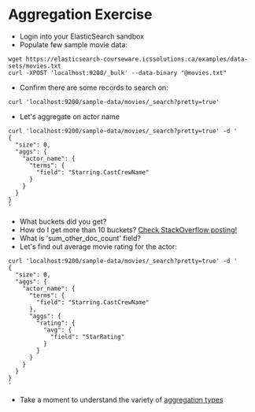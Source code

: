 # Aggregation Exercise #

* Login into your ElasticSearch sandbox
* Populate few sample movie data:
```
wget https://elasticsearch-courseware.icssolutions.ca/examples/data-sets/movies.txt
curl -XPOST 'localhost:9200/_bulk' --data-binary "@movies.txt"
```
* Confirm there are some records to search on:
```
curl 'localhost:9200/sample-data/movies/_search?pretty=true'
```
* Let's aggregate on actor name
```
curl 'localhost:9200/sample-data/movies/_search?pretty=true' -d '
{
  "size": 0,
  "aggs": {
    "actor_name": {
      "terms": {
        "field": "Starring.CastCrewName"
      }
    }
  }
}
'
```
* What buckets did you get?
* How do I get more than 10 buckets? <a href="http://stackoverflow.com/questions/22927098/show-all-elasticsearch-aggregation-results-buckets-and-not-just-10" target="_blank">Check StackOverflow posting!</a>
* What is 'sum_other_doc_count' field?
* Let's find out average movie rating for the actor:
```
curl 'localhost:9200/sample-data/movies/_search?pretty=true' -d '
{
  "size": 0,
  "aggs": {
    "actor_name": {
      "terms": {
        "field": "Starring.CastCrewName"
      },
      "aggs": {
        "rating": {
          "avg": {
            "field": "StarRating"
          }
        }
      }
    }
  }
}
'
```
* Take a moment to understand the variety of <a href="https://www.elastic.co/guide/en/elasticsearch/reference/current/search-aggregations.html" target="_blank">aggregation types</a>